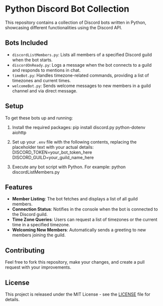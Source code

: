 # Python Discord Bot Collection

This repository contains a collection of Discord bots written in Python, showcasing different functionalities using the Discord API.

## Bots Included

- `discordListMembers.py`: Lists all members of a specified Discord guild when the bot starts.
- `discordOnReady.py`: Logs a message when the bot connects to a guild and responds to mentions in chat.
- `timeBot.py`: Handles timezone-related commands, providing a list of timezones and current times.
- `welcomeBot.py`: Sends welcome messages to new members in a guild channel and via direct message.

## Setup

To get these bots up and running:

1. Install the required packages: pip install discord.py python-dotenv aiohttp


2. Set up your `.env` file with the following contents, replacing the placeholder text with your actual details: DISCORD_TOKEN=your_bot_token_here
DISCORD_GUILD=your_guild_name_here

3. Execute any bot script with Python. For example: python discordListMembers.py


## Features

- **Member Listing**: The bot fetches and displays a list of all guild members.
- **Connection Status**: Notifies in the console when the bot is connected to the Discord guild.
- **Time Zone Queries**: Users can request a list of timezones or the current time in a specified timezone.
- **Welcoming New Members**: Automatically sends a greeting to new members joining the guild.

## Contributing

Feel free to fork this repository, make your changes, and create a pull request with your improvements.

## License

This project is released under the MIT License - see the [LICENSE](LICENSE.md) file for details.


